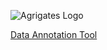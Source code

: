 ![Agrigates Logo](https://agrigates.io/wp-content/uploads/2020/10/AgriGates_Header_Logo-300px.png)

[Data Annotation Tool](./DataAnnotationToolPython/pythonDataTool.md)